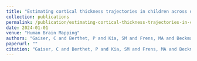 ```yaml
---
title: "Estimating cortical thickness trajectories in children across different scanners using transfer learning from normative models"
collection: publications
permalink: /publication/estimating-cortical-thickness-trajectories-in-children-across-different-scanners-using-transfer-learning-from-normative-models
date: 2024-01-01
venue: "Human Brain Mapping"
authors: "Gaiser, C and Berthet, P and Kia, SM and Frens, MA and Beckmann, CF and Muetzel, RL and Marquand, Andre F"
paperurl: ""
citation: "Gaiser, C and Berthet, P and Kia, SM and Frens, MA and Beckmann, CF and Muetzel, RL and Marquand, Andre F (2024). Estimating cortical thickness trajectories in children across different scanners using transfer learning from normative models. Human Brain Mapping."
---
```

